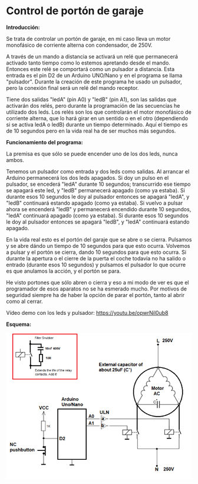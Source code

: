 # Control de portón de garaje

**Introducción:**
       
Se trata de controlar un portón de garaje, en mi caso lleva un motor monofásico de corriente alterna con condensador, de 250V.
    
A través de un mando a distancia se activará un relé que permanecerá activado tanto tiempo como lo estemos apretando desde el mando.
Entonces este relé se comportará como un pulsador a distancia. Esta entrada es el pin D2 de un Arduino UNO/Nano y en el programa
se llama "pulsador". Durante la creación de este programa he usado un pulsador, pero la conexión final será un relé del mando receptor.

Tiene dos salidas "ledA" (pin A0) y "ledB" (pin A1), son las salidas que activarán dos relés, pero durante la programación
de las secuencias he utilizado dos leds. Los relés son los que controlarán el motor monofásico de corriente alterna, que lo hará girar
en un sentido o en el otro (dependiendo si se activa ledA o ledB) durante un tiempo determinado. Aquí el tiempo es de 10 segundos
pero en la vida real ha de ser muchos más segundos.

**Funcionamiento del programa:**

La premisa es que sólo se puede encender uno de los dos leds, nunca ambos.

Tenemos un pulsador como entrada y dos leds como salidas. Al arrancar el Arduino permanecerá los dos leds apagados.
Si doy un pulso en el pulsador, se encederá "ledA" durante 10 segundos; transcurrido ese tiempo se apagará este led,
y "ledB" permanecerá apagado (como ya estaba).
Si durante esos 10 segundos le doy al pulsador entonces se apagará "ledA", y "ledB" continuará estando apagado (como ya estaba).
Si vuelvo a pulsar ahora se encenderá "ledB" y permanecerá encendido durante 10 segundos, "ledA" continuará apagado (como ya estaba).
Si durante esos 10 segundos le doy al pulsador entonces se apagará "ledB", y "ledA" continuará estando apagado.

En la vida real esto es el portón del garaje que se abre o se cierra.
Pulsamos y se abre dándo un tiempo de 10 segundos para que esto ocurra.
Volvemos a pulsar y el portón se cierra, dando 10 segundos para que esto ocurra.
Si durante la apertura o el cierre de la puerta el coche todavía no ha salido o entrado (durante esos 10 segundos) y pulsamos el pulsador
lo que ocurre es que anulamos la acción, y el portón se para.

He visto portones que sólo abren o cierra y eso a mi modo de ver es que el programador de esos aparatos no se ha esmerado mucho.
Por motivos de seguridad siempre ha de haber la opción de parar el portón, tanto al abrir como al cerrar.

Vídeo demo con los leds y pulsador: https://youtu.be/opwrNil0ub8 

**Esquema:**

![](https://github.com/Democrito/Control_porton_de_garaje/blob/main/Scheme.png)
